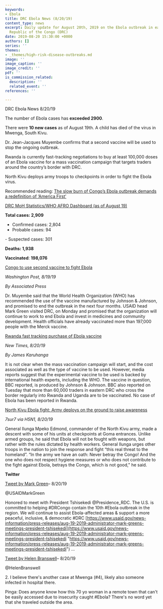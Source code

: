```yaml
---
keywords:
- Ebola
title: DRC Ebola News (8/20/19)
content_type: news
excerpt: Daily update for August 20th, 2019 on the Ebola outbreak in eastern Democratic
  Republic of the Congo (DRC)
date: 2019-08-20 15:30:00 +0000
authors: []
series: ''
themes:
- _themes/high-risk-disease-outbreaks.md
image: ''
image_caption: ''
image_credit: ''
pdf: ''
is_commission_related:
  description: ''
  related_event: ''
references: ''

---
```

DRC Ebola News 8/20/19

The number of Ebola cases has **exceeded 2900**.

There were **10 new cases** as of August 19th. A child has died of the virus in Mwenga, South Kivu.

Dr. Jean-Jacques Muyembe confirms that a second vaccine will be used to stop the ongoing outbreak.

Rwanda is currently fast-tracking negotiations to buy at least 100,000 doses of an Ebola vaccine for a mass vaccination campaign that targets traders around the country’s border with DRC.

North Kivu deploys army troops to checkpoints in order to fight the Ebola virus.

Recommended reading: [The slow burn of Congo’s Ebola outbreak demands a redefinition of ‘America First’](https://www.washingtonpost.com/opinions/the-slow-burn-of-congos-ebola-outbreak-demands-a-redefinition-of-america-first/2019/08/19/73f24b06-c2bd-11e9-b5e4-54aa56d5b7ce_story.html)

[DRC MoH Statistics/WHO AFRO Dashboard (as of August 19)](https://who.maps.arcgis.com/apps/opsdashboard/index.html#/e70c3804f6044652bc37cce7d8fcef6c)

**Total cases: 2,909**  
 - Confirmed cases: 2,804  
 - Probable cases: 94

\- Suspected cases: 301

**Deaths: 1,938**

**Vaccinated**: **198,076**

[Congo to use second vaccine to fight Ebola](https://www.washingtonpost.com/world/africa/congo-to-use-second-vaccine-to-fight-ebola/2019/08/19/327f97fe-c2be-11e9-8bf7-cde2d9e09055_story.html)

_Washington Post, 8/19/19_

_By Associated Press_

Dr. Muyembe said that the World Health Organization (WHO) has recommended the use of the vaccine manufactured by Johnson & Johnson, and promised to end the outbreak in the next four months. USAID head Mark Green visited DRC, on Monday and promised that the organization will continue to work to end Ebola and invest in medicines and community development. Health officials have already vaccinated more than 197,000 people with the Merck vaccine.

[Rwanda fast tracking purchase of Ebola vaccine](https://www.newtimes.co.rw/news/rwanda-fast-tracking-purchase-ebola-vaccine)

_New Times, 8/20/19_

_By James Karuhanga_

It is not clear when the mass vaccination campaign will start, and the cost associated as well as the type of vaccine to be used. However, media reports suggest that the experimental vaccine to be used is backed by international health experts, including the WHO. The vaccine in question, BBC reported, is produced by Johnson & Johnson. BBC also reported on Tuesday that more than 60,000 traders in eastern DRC who cross the border regularly into Rwanda and Uganda are to be vaccinated. No case of Ebola has been reported in Rwanda.

[North Kivu Ebola fight: Army deploys on the ground to raise awareness](https://crofsblogs.typepad.com/h5n1/2019/08/north-kivu-ebola-fight-army-deploys-on-the-ground-to-raise-awareness.html)

_7sur7 via H5N1, 8/20/19_

General Ilunga Mpeko Edmond, commander of the North Kivu army, made a descent with some of his units at checkpoints at Goma entrances. Unlike armed groups, he said that Ebola will not be fought with weapons, but rather with the rules dictated by health workers. General Ilunga urges other troops in the nation to join the response and fight “this real threat to the homeland”. “In the army we have an oath: Never betray the Congo! And the one who does not respect hygiene measures or who does not contribute to the fight against Ebola, betrays the Congo, which is not good," he said.

**Twitter**

[Tweet by Mark Green](https://twitter.com/USAIDMarkGreen/status/1163805101934469120)– 8/20/19

@USAIDMarkGreen

Honored to meet with President Tshisekedi @Presidence_RDC. The U.S. is committed to helping #DRCongo contain the 10th #Ebola outbreak in the region. We will continue to assist Ebola-affected areas & support a more peaceful, inclusive, & democratic #DRC [https://www.usaid.gov/news-information/press-releases/aug-19-2019-administrator-mark-greens-meetings-president-tshisekedi](https://www.usaid.gov/news-information/press-releases/aug-19-2019-administrator-mark-greens-meetings-president-tshisekedi "https://www.usaid.gov/news-information/press-releases/aug-19-2019-administrator-mark-greens-meetings-president-tshisekedi") …

[Tweet by Helen Branswell](https://twitter.com/HelenBranswell/status/1163817776818950144)– 8/20/19

@HelenBranswell

2\. I believe there's another case at Mwenga (#4), likely also someone infected in hospital there.

Pinga: Does anyone know how this 70 yo woman in a remote town that can't be easily accessed due to insecurity caught #Ebola? There's no word yet that she traveled outside the area.